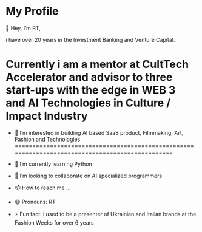 # My Profile

👋 Hey, I’m RT,

i have over 20 years in the Investment Banking and Venture Capital.


Currently i am a mentor at CultTech Accelerator and advisor to three start-ups with the edge in WEB 3 and AI Technologies in Culture / Impact Industry
======================================================================================================================================================

- 👀 I’m interested in building AI based SaaS product, Filmmaking, Art, Fashion and Technologies
================================================================================================

- 🌱 I’m currently learning Python
  
- 💞️ I’m looking to collaborate on AI specialized programmers
  
- 📫 How to reach me ...
  
- 😄 Pronouns: RT
  
- ⚡ Fun fact: i used to be a presenter of Ukrainian and Italian brands at the Fashion Weeks for over 6 years 

<!---
kurtis07-AI/kurtis07-AI is a ✨ special ✨ repository because its `README.md` (this file) appears on your GitHub profile.
You can click the Preview link to take a look at your changes.
--->
